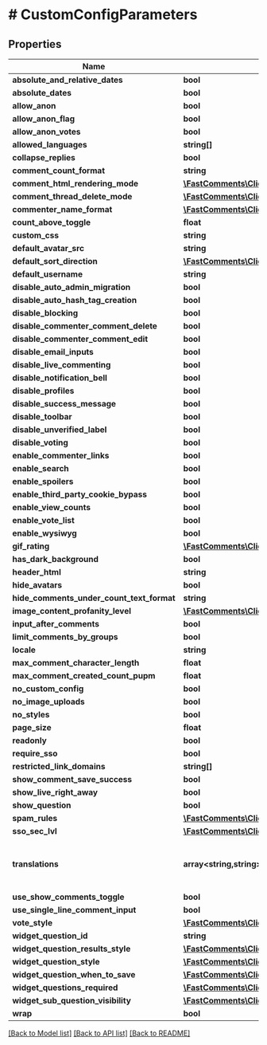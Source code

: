 # # CustomConfigParameters

## Properties

Name | Type | Description | Notes
------------ | ------------- | ------------- | -------------
**absolute_and_relative_dates** | **bool** |  | [optional]
**absolute_dates** | **bool** |  | [optional]
**allow_anon** | **bool** |  | [optional]
**allow_anon_flag** | **bool** |  | [optional]
**allow_anon_votes** | **bool** |  | [optional]
**allowed_languages** | **string[]** |  | [optional]
**collapse_replies** | **bool** |  | [optional]
**comment_count_format** | **string** |  | [optional]
**comment_html_rendering_mode** | [**\FastComments\Client\Model\CommentHTMLRenderingMode**](CommentHTMLRenderingMode.md) |  | [optional]
**comment_thread_delete_mode** | [**\FastComments\Client\Model\CommentThreadDeletionMode**](CommentThreadDeletionMode.md) |  | [optional]
**commenter_name_format** | [**\FastComments\Client\Model\CommenterNameFormats**](CommenterNameFormats.md) |  | [optional]
**count_above_toggle** | **float** |  | [optional]
**custom_css** | **string** |  | [optional]
**default_avatar_src** | **string** |  | [optional]
**default_sort_direction** | [**\FastComments\Client\Model\SortDirections**](SortDirections.md) |  | [optional]
**default_username** | **string** |  | [optional]
**disable_auto_admin_migration** | **bool** |  | [optional]
**disable_auto_hash_tag_creation** | **bool** |  | [optional]
**disable_blocking** | **bool** |  | [optional]
**disable_commenter_comment_delete** | **bool** |  | [optional]
**disable_commenter_comment_edit** | **bool** |  | [optional]
**disable_email_inputs** | **bool** |  | [optional]
**disable_live_commenting** | **bool** |  | [optional]
**disable_notification_bell** | **bool** |  | [optional]
**disable_profiles** | **bool** |  | [optional]
**disable_success_message** | **bool** |  | [optional]
**disable_toolbar** | **bool** |  | [optional]
**disable_unverified_label** | **bool** |  | [optional]
**disable_voting** | **bool** |  | [optional]
**enable_commenter_links** | **bool** |  | [optional]
**enable_search** | **bool** |  | [optional]
**enable_spoilers** | **bool** |  | [optional]
**enable_third_party_cookie_bypass** | **bool** |  | [optional]
**enable_view_counts** | **bool** |  | [optional]
**enable_vote_list** | **bool** |  | [optional]
**enable_wysiwyg** | **bool** |  | [optional]
**gif_rating** | [**\FastComments\Client\Model\GifRating**](GifRating.md) |  | [optional]
**has_dark_background** | **bool** |  | [optional]
**header_html** | **string** |  | [optional]
**hide_avatars** | **bool** |  | [optional]
**hide_comments_under_count_text_format** | **string** |  | [optional]
**image_content_profanity_level** | [**\FastComments\Client\Model\ImageContentProfanityLevel**](ImageContentProfanityLevel.md) |  | [optional]
**input_after_comments** | **bool** |  | [optional]
**limit_comments_by_groups** | **bool** |  | [optional]
**locale** | **string** |  | [optional]
**max_comment_character_length** | **float** |  | [optional]
**max_comment_created_count_pupm** | **float** |  | [optional]
**no_custom_config** | **bool** |  | [optional]
**no_image_uploads** | **bool** |  | [optional]
**no_styles** | **bool** |  | [optional]
**page_size** | **float** |  | [optional]
**readonly** | **bool** |  | [optional]
**require_sso** | **bool** |  | [optional]
**restricted_link_domains** | **string[]** |  | [optional]
**show_comment_save_success** | **bool** |  | [optional]
**show_live_right_away** | **bool** |  | [optional]
**show_question** | **bool** |  | [optional]
**spam_rules** | [**\FastComments\Client\Model\SpamRule[]**](SpamRule.md) |  | [optional]
**sso_sec_lvl** | [**\FastComments\Client\Model\SSOSecurityLevel**](SSOSecurityLevel.md) |  | [optional]
**translations** | **array<string,string>** | Construct a type with a set of properties K of type T | [optional]
**use_show_comments_toggle** | **bool** |  | [optional]
**use_single_line_comment_input** | **bool** |  | [optional]
**vote_style** | [**\FastComments\Client\Model\VoteStyle**](VoteStyle.md) |  | [optional]
**widget_question_id** | **string** |  | [optional]
**widget_question_results_style** | [**\FastComments\Client\Model\CommentQuestionResultsRenderingType**](CommentQuestionResultsRenderingType.md) |  | [optional]
**widget_question_style** | [**\FastComments\Client\Model\QuestionRenderingType**](QuestionRenderingType.md) |  | [optional]
**widget_question_when_to_save** | [**\FastComments\Client\Model\QuestionWhenSave**](QuestionWhenSave.md) |  | [optional]
**widget_questions_required** | [**\FastComments\Client\Model\CommentQuestionsRequired**](CommentQuestionsRequired.md) |  | [optional]
**widget_sub_question_visibility** | [**\FastComments\Client\Model\QuestionSubQuestionVisibility**](QuestionSubQuestionVisibility.md) |  | [optional]
**wrap** | **bool** |  | [optional]

[[Back to Model list]](../../README.md#models) [[Back to API list]](../../README.md#endpoints) [[Back to README]](../../README.md)
